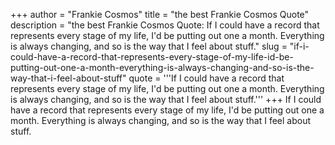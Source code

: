 +++
author = "Frankie Cosmos"
title = "the best Frankie Cosmos Quote"
description = "the best Frankie Cosmos Quote: If I could have a record that represents every stage of my life, I'd be putting out one a month. Everything is always changing, and so is the way that I feel about stuff."
slug = "if-i-could-have-a-record-that-represents-every-stage-of-my-life-id-be-putting-out-one-a-month-everything-is-always-changing-and-so-is-the-way-that-i-feel-about-stuff"
quote = '''If I could have a record that represents every stage of my life, I'd be putting out one a month. Everything is always changing, and so is the way that I feel about stuff.'''
+++
If I could have a record that represents every stage of my life, I'd be putting out one a month. Everything is always changing, and so is the way that I feel about stuff.
